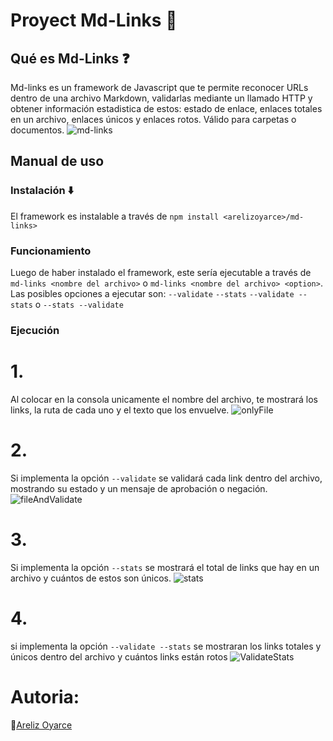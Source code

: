 # Proyect Md-Links 🔗
## Qué es Md-Links ❓
Md-links es un framework de Javascript que te permite reconocer URLs dentro de una archivo Markdown,
validarlas mediante un llamado HTTP y obtener información estadistica de estos: estado de enlace,
enlaces totales en un archivo, enlaces únicos y enlaces rotos. Válido para carpetas o documentos.
![md-links](https://user-images.githubusercontent.com/98667463/172027048-aebe0a9e-9f9a-4345-a1ab-e0a4307e8d91.png)

## Manual de uso
### Instalación ⬇️
El framework es instalable a través de `npm install <arelizoyarce>/md-links>`
### Funcionamiento
Luego de haber instalado el framework, este sería ejecutable a través de `md-links <nombre del archivo>`
o `md-links <nombre del archivo> <option>`.
Las posibles opciones a ejecutar son:
`--validate`
`--stats`
`--validate --stats` o `--stats --validate`
### Ejecución
# 1. 
Al colocar en la consola unicamente el nombre del archivo, te mostrará los links, la ruta de cada uno y
el texto que los envuelve.
![onlyFile](https://user-images.githubusercontent.com/98667463/172187012-da9d6bfc-9fcc-49e0-83c3-81dbcebcc8ac.png)

# 2.
Si implementa la opción `--validate` se validará cada link dentro del archivo, mostrando su estado y un mensaje de
aprobación o negación.
![fileAndValidate](https://user-images.githubusercontent.com/98667463/172187002-3ef781bc-e68a-40b0-b4ff-bd6a422b9385.png)

# 3.
Si implementa la opción `--stats` se mostrará el total de links que hay en un archivo y cuántos de estos son únicos.
![stats](https://user-images.githubusercontent.com/98667463/172191844-a106496a-b724-43bc-8244-1851a0e0bcd4.png)
# 4.
si implementa la opción `--validate --stats` se mostraran los links totales y únicos dentro del archivo y cuántos links
están rotos
![ValidateStats](https://user-images.githubusercontent.com/98667463/172187018-d663ba97-0871-4b7c-97b5-01df61d9baf3.png)

# Autoria:
📌[Areliz Oyarce](https://www.linkedin.com/in/arelizoyarce/)